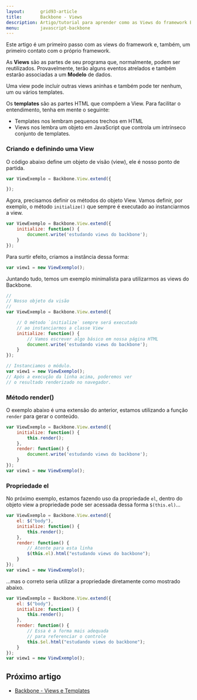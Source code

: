 ```yaml
---
layout:      grid93-article
title:       Backbone - Views
description: Artigo/tutorial para aprender como as Views do framework Backbone (JavaScript) funcionam.
menu:        javascript-backbone
---
```


Este artigo é um primeiro passo com as views do framework e, também, um primeiro contato com o próprio framework.

As __Views__ são as partes de seu programa que, normalmente, podem ser reutilizados. Provavelmente, terão alguns eventos 
atrelados e também estarão associadas a um __Modelo__ de dados.

Uma view pode incluir outras views aninhas e também pode ter nenhum, um ou vários templates.

Os __templates__ são as partes HTML que compõem a View. Para facilitar o entendimento, tenha em mente o seguinte:

- Templates nos lembram pequenos trechos em HTML
- Views nos lembra um objeto em JavaScript que controla um intrínseco conjunto de templates.



### Criando e definindo uma View

O código abaixo define um objeto de visão (view), ele é nosso ponto de partida.

```javascript
var ViewExemplo = Backbone.View.extend({

});
```

Agora, precisamos definir os métodos do objeto View. Vamos definir, por exemplo, o método `initialize()` que sempre é
executado ao instanciarmos a view.

```javascript
var ViewExemplo = Backbone.View.extend({
    initialize: function() {
        document.write('estudando views do backbone');
    }
});
```
Para surtir efeito, criamos a instância dessa forma:

```javascript
var view1 = new ViewExemplo();
```

Juntando tudo, temos um exemplo minimalista para utilizarmos as views do Backbone. 

```javascript
//
// Nosso objeto da visão
//
var ViewExemplo = Backbone.View.extend({

    // O método `initialize` sempre será executado
    // ao instanciarmos a classe View
    initialize: function() {
        // Vamos escrever algo básico em nossa página HTML
        document.write('estudando views do backbone');
    }
});

// Instanciamos o módulo.
var view1 = new ViewExemplo();
// Após a execução da linha acima, poderemos ver
// o resultado renderizado no navegador.
```


### Método render()

O exemplo abaixo é uma extensão do anterior, estamos utilizando a função `render` para gerar o conteúdo.

```javascript
var ViewExemplo = Backbone.View.extend({
    initialize: function() {
        this.render();
    },
    render: function() {
        document.write('estudando views do backbone');
    }
});
var view1 = new ViewExemplo();
```


### Propriedade el

No próximo exemplo, estamos fazendo uso da propriedade `el`, dentro do objeto view a propriedade pode ser acessada dessa
forma `$(this.el)`...

```javascript
var ViewExemplo = Backbone.View.extend({
    el: $("body"),
    initialize: function() {
        this.render();
    },
    render: function() {
        // Atente para esta linha
        $(this.el).html("estudando views do backbone");
    }
});
var view1 = new ViewExemplo();
```

...mas o correto seria utilizar a propriedade diretamente  como mostrado abaixo.

```javascript
var ViewExemplo = Backbone.View.extend({
    el: $("body"),
    initialize: function() {
        this.render();
    },
    render: function() {
        // Essa é a forma mais adequada
        // para referenciar o controle
        this.$el.html("estudando views do backbone");
    }
});
var view1 = new ViewExemplo();
```


Próximo artigo
--

- [Backbone - Views e Templates](/javascript/backbone-views-templates/)